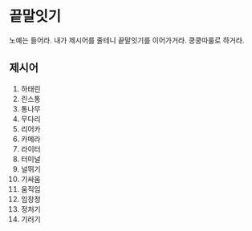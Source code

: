 # 끝말잇기

노예는 들어라. 내가 제시어를 줄테니 끝말잇기를 이어가거라.
쿵쿵따룰로 하거라.

## 제시어

1. 하태린
2. 린스통
3. 통나무
4. 무다리
5. 리어카
6. 카메라
7. 라이터
8. 터미널
9. 널뛰기
10. 기싸움
11. 움직임
12. 임창정
13. 정처기
14. 기러기
